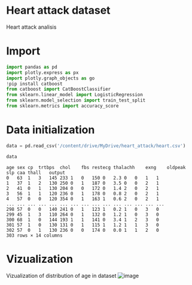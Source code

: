 # Heart attack dataset
Heart attack analisis
# Import
```python
import pandas as pd
import plotly.express as px 
import plotly.graph_objects as go
!pip install catboost
from catboost import CatBoostClassifier
from sklearn.linear_model import LogisticRegression
from sklearn.model_selection import train_test_split
from sklearn.metrics import accuracy_score
``` 
# Data initialization
```python
data = pd.read_csv('/content/drive/MyDrive/heart_attack/heart.csv')
```
```python
data
```
```
age	sex	cp	trtbps	chol	fbs	restecg	thalachh	exng	oldpeak	slp	caa	thall	output
0	63	1	3	145	233	1	0	150	0	2.3	0	0	1	1
1	37	1	2	130	250	0	1	187	0	3.5	0	0	2	1
2	41	0	1	130	204	0	0	172	0	1.4	2	0	2	1
3	56	1	1	120	236	0	1	178	0	0.8	2	0	2	1
4	57	0	0	120	354	0	1	163	1	0.6	2	0	2	1
...	...	...	...	...	...	...	...	...	...	...	...	...	...	...
298	57	0	0	140	241	0	1	123	1	0.2	1	0	3	0
299	45	1	3	110	264	0	1	132	0	1.2	1	0	3	0
300	68	1	0	144	193	1	1	141	0	3.4	1	2	3	0
301	57	1	0	130	131	0	1	115	1	1.2	1	1	3	0
302	57	0	1	130	236	0	0	174	0	0.0	1	1	2	0
303 rows × 14 columns
```
# Vizualization
Vizualization of distribution of age in dataset
![image](https://user-images.githubusercontent.com/35808072/126371259-4f816417-54ac-4326-b0d8-f51b6d79ab87.png)

